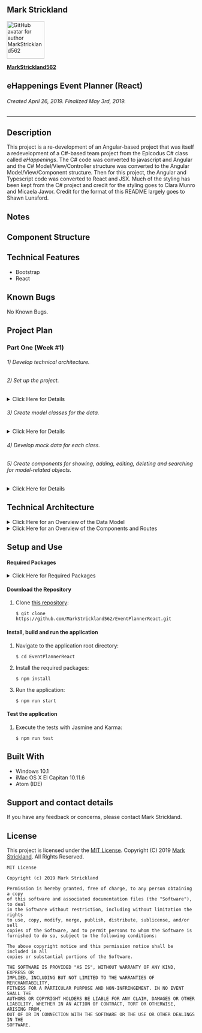 ## **Mark Strickland**

[<img src="https://avatars1.githubusercontent.com/u/46455727?s=400&v=4" width=100 alt="GitHub avatar for author MarkStrickland562">](https://github.com/MarkStrickland562)

[**MarkStrickland562**](https://github.com/MarkStrickland562)

## **eHappenings Event Planner (React)**

###### Created April 26, 2019. Finalized May 3rd, 2019.

----------

## Description
This project is a re-development of an Angular-based project that was itself a redevelopment of a C#-based team project from the Epicodus C# class called *eHappenings*. The C# code was converted to javascript and Angular and the C# Model/View/Controller structure was converted to the Angular Model/View/Component structure. Then for this
project, the Angular and Typescript code was converted to React and JSX. Much of the styling has been kept from the C# project and credit for the styling goes to Clara Munro and Micaela Jawor. Credit for the format of this README largely goes to Shawn Lunsford.

## Notes

## Component Structure



## Technical Features

* Bootstrap
* React

## Known Bugs
No Known Bugs.

## Project Plan

### Part One (Week #1)
###### 1) Develop technical architecture.
###### 2) Set up the project.
<details>
<summary>Click Here for Details</summary>
This assumes that node is already installed, but verify with "node -v".
<br><br>
1) Install the required projects by executing the following commands at the bash prompt:
<br><br>
    $ npm install bootstrap --save
<br><br>
2) Populate .gitignore with:
<br><br>
    node_modules/
<br>
    .DS_Store
<br>
    dist/
<br>
    .env
<br><br>
3) Point Angular to the installed Bootstrap node module by adding the following to .angular-cli.json in the styles array so that it looks like this:
<br><br>
  "styles": [
<br>
  "../node_modules/bootstrap/dist/css/bootstrap.min.css",
  <br>
  "styles.css"
  <br>
  ],
<br><br>
4) Add the Forms Module to app.module.ts. In the top section of imports add "import { FormsModule } from '@angular/forms'". In the @ngModule section in the imports array, add ", FormsModule" after "BrowserModule".
</details>

###### 3) Create model classes for the data.
<details>
<summary>Click Here for Details</summary>
</details>

###### 4) Develop mock data for each class.

###### 5) Create components for showing, adding, editing, deleting and searching for model-related objects.
<details>
<summary>Click Here for Details</summary>
</details>

## Technical Architecture

<details>
  <summary>Click Here for an Overview of the Data Model</summary>
  <table>
    <tr>
      <th>Model</th>
      <th>Properties</th>
      <th>Typescript Data Types</th>
    </tr>
    <tr>
      <td>Event</td>
      <td>eventName<br>eventLocation<br>menusId</td>
      <td>string<br>string<br>number</td>
    </tr>    
    <tr>
      <td>Menu</td>
      <td>menuTheme</td>
      <td>string</td>
    </tr>   
    <tr>
      <td>Task</td>
      <td>taskDescription<br>taskPlannedStartDateTime</td>
      <td>string<br>Date</td>
    </tr>
    <tr>
      <td>Menu Item</td>
      <td>menuItemDescription</td>
      <td>string</td>
    </tr>
    <tr>
      <td>Menu Item Ingredient</td>
      <td>ingredientDescription<br>menuItemsId<br>storeId</td>
      <td>string<br>number<br>number</td>
    </tr>
    <tr>
      <td>Store</td>
      <td>storeName</td>
      <td>string</td>
    </tr>
    <tr>
      <td>Invitee</td>
      <td>inviteeName<br>inviteeEmailAddress</td>
      <td>string<br>string</td>
    </tr>
  </table>
</details>

<details>
  <summary>Click Here for an Overview of the Components and Routes</summary>
</details>

## Setup and Use

#### Required Packages
<details>
<summary>Click Here for Required Packages</summary>
<ul>
<li>bootstrap 4.3.1</li>
<li>core-js 2.4.1</li>

<li>codelyzer 4.0.1</li>
<li>jasmine-core 2.8.0</li>
<li>jasmine-spec-reporter 4.2.1</li>
<li>karma 2.0.0</li>
<li>karma-chrome-launcher 2.2.0</li>
<li>karma-coverage-istanbul-reporter 1.2.1</li>
<li>karma-jasmine 1.1.0</li>
<li>karma-jasmine-html-reporter 0.2.2</li>
<li>protractor 5.1.2</li>
<li>rxjs 5.5.6</li>
<li>ts-node 4.1.0</li>
<li>tslint 5.9.1</li>
<li>@types/jasmine 2.8.3</li>
<li>@types/jasminewd2 2.0.2</li>
<li>@types/node 6.0.60</li>
<li>typescript 2.5.3</li>
<li>zone.js 0.8.19</li>
</ul>
</details>

#### Download the Repository
1. Clone [this repository](https://github.com/MarkStrickland562/EventPlannerReact):

       $ git clone https://github.com/MarkStrickland562/EventPlannerReact.git

#### Install, build and run the application
1. Navigate to the application root directory:

       $ cd EventPlannerReact
2. Install the required packages:

       $ npm install
3. Run the application:

       $ npm run start

#### Test the application
1. Execute the tests with Jasmine and Karma:

       $ npm run test

## Built With

* Windows 10.1
* iMac OS X El Capitan 10.11.6
* Atom (IDE)

## Support and contact details

If you have any feedback or concerns, please contact Mark Strickland.

## License

This project is licensed under the [MIT License](https://opensource.org/licenses/MIT). Copyright (C) 2019 [Mark Strickland](https://github.com/MarkStrickland562). All Rights Reserved.
```
MIT License

Copyright (c) 2019 Mark Strickland

Permission is hereby granted, free of charge, to any person obtaining a copy
of this software and associated documentation files (the "Software"), to deal
in the Software without restriction, including without limitation the rights
to use, copy, modify, merge, publish, distribute, sublicense, and/or sell
copies of the Software, and to permit persons to whom the Software is
furnished to do so, subject to the following conditions:

The above copyright notice and this permission notice shall be included in all
copies or substantial portions of the Software.

THE SOFTWARE IS PROVIDED "AS IS", WITHOUT WARRANTY OF ANY KIND, EXPRESS OR
IMPLIED, INCLUDING BUT NOT LIMITED TO THE WARRANTIES OF MERCHANTABILITY,
FITNESS FOR A PARTICULAR PURPOSE AND NON-INFRINGEMENT. IN NO EVENT SHALL THE
AUTHORS OR COPYRIGHT HOLDERS BE LIABLE FOR ANY CLAIM, DAMAGES OR OTHER
LIABILITY, WHETHER IN AN ACTION OF CONTRACT, TORT OR OTHERWISE, ARISING FROM,
OUT OF OR IN CONNECTION WITH THE SOFTWARE OR THE USE OR OTHER DEALINGS IN THE
SOFTWARE.
```
